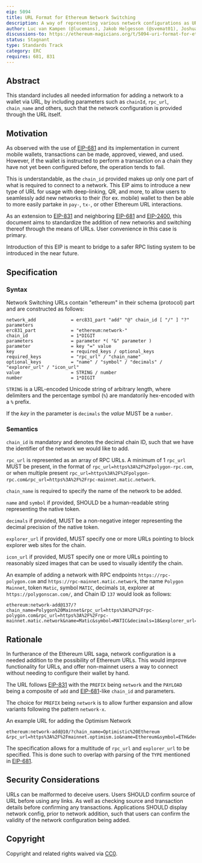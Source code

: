 ```yaml
---
eip: 5094
title: URL Format for Ethereum Network Switching
description: A way of representing various network configurations as URLs.
author: Luc van Kampen (@lucemans), Jakob Helgesson (@svemat01), Joshua Hendrix (@thejoshuahendrix)
discussions-to: https://ethereum-magicians.org/t/5094-uri-format-for-ethereum-network-switching/9277
status: Stagnant
type: Standards Track
category: ERC
requires: 681, 831
---
```


## Abstract

This standard includes all needed information for adding a network to a wallet via URL, by including parameters such as `chainId`, `rpc_url`, `chain_name` and others, such that the network configuration is provided through the URL itself.

## Motivation

As observed with the use of [EIP-681](./eip-681.md) and its implementation in current mobile wallets, transactions can be made, approved, viewed, and used. However, if the wallet is instructed to perform a transaction on a chain they have not yet been configured before, the operation tends to fail.

This is understandable, as the `chain_id` provided makes up only one part of what is required to connect to a network. This EIP aims to introduce a new type of URL for usage with deep-linking, QR, and more, to allow users to seamlessly add new networks to their (for ex. mobile) wallet to then be able to more easily partake in `pay-`, `tx-`, or other Ethereum URL interactions.

As an extension to [EIP-831](./eip-831.md) and neighboring [EIP-681](./eip-681.md) and [EIP-2400](./eip-2400.md), this document aims to standardize the addition of new networks and switching thereof through the means of URLs. User convenience in this case is primary.

Introduction of this EIP is meant to bridge to a safer RPC listing system to be introduced in the near future.

## Specification

### Syntax

Network Switching URLs contain "ethereum" in their schema (protocol) part and are constructed as follows:

    network_add             = erc831_part "add" "@" chain_id [ "/" ] "?" parameters
    erc831_part             = "ethereum:network-"
    chain_id                = 1*DIGIT
    parameters              = parameter *( "&" parameter )
    parameter               = key "=" value
    key                     = required_keys / optional_keys
    required_keys           = "rpc_url" / "chain_name"
    optional_keys           = "name" / "symbol" / "decimals" / "explorer_url" / "icon_url"
    value                   = STRING / number
    number                  = 1*DIGIT

`STRING` is a URL-encoded Unicode string of arbitrary length, where delimiters and the
percentage symbol (`%`) are mandatorily hex-encoded with a `%` prefix.

If the *key* in the parameter is `decimals` the *value* MUST be a `number`.

### Semantics

`chain_id` is mandatory and denotes the decimal chain ID, such that we have the identifier of the network we would like to add.

`rpc_url` is represented as an array of RPC URLs. A minimum of 1 `rpc_url` MUST be present, in the format of `rpc_url=https%3A%2F%2Fpolygon-rpc.com`, or when multiple present `rpc_url=https%3A%2F%2Fpolygon-rpc.com&rpc_url=https%3A%2F%2Frpc-mainnet.matic.network`.

`chain_name` is required to specify the name of the network to be added.

`name` and `symbol` if provided, SHOULD be a human-readable string representing the native token.

`decimals` if provided, MUST be a non-negative integer representing the decimal precision of the native token.

`explorer_url` if provided, MUST specify one or more URLs pointing to block explorer web sites for the chain.

`icon_url` if provided, MUST specify one or more URLs pointing to reasonably sized images that can be used to visually identify the chain.

An example of adding a network with RPC endpoints `https://rpc-polygon.com` and `https://rpc-mainnet.matic.network`, the name `Polygon Mainnet`, token `Matic`, symbol `MATIC`, decimals `18`, explorer at `https://polygonscan.com/`, and Chain ID `137` would look as follows:

```URL
ethereum:network-add@137/?chain_name=Polygon%20Mainnet&rpc_url=https%3A%2F%2Frpc-polygon.com&rpc_url=https%3A%2F%2Frpc-mainnet.matic.network&name=Matic&symbol=MATIC&decimals=18&explorer_url=https%3A%2F%2Fpolygonscan.com
```

## Rationale

In furtherance of the Ethereum URL saga, network configuration is a needed addition to the possibility of Ethereum URLs. This would improve functionality for URLs, and offer non-mainnet users a way to connect without needing to configure their wallet by hand.

The URL follows [EIP-831](./eip-831.md) with the `PREFIX` being `network` and the `PAYLOAD` being a composite of `add` and [EIP-681](./eip-681.md)-like `chain_id` and parameters.

The choice for `PREFIX` being `network` is to allow further expansion and allow variants following the pattern `network-x`.

An example URL for adding the Optimism Network

```URL
ethereum:network-add@10/?chain_name=Optimistic%20Ethereum
&rpc_url=https%3A%2F%2Fmainnet.optimism.io&name=Ethereum&symbol=ETH&decimals=18&explorer_url=https%3A%2F%2Foptimistic.etherscan.io
```

The specification allows for a multitude of `rpc_url` and `explorer_url` to be specified. This is done such to overlap with parsing of the `TYPE` mentioned in [EIP-681](./eip-681.md).

## Security Considerations

URLs can be malformed to deceive users. Users SHOULD confirm source of URL before using any links. As well as checking source and transaction details before confirming any transactions. Applications SHOULD display network config, prior to network addition, such that users can confirm the validity of the network configuration being added.

## Copyright

Copyright and related rights waived via [CC0](../LICENSE.md).
